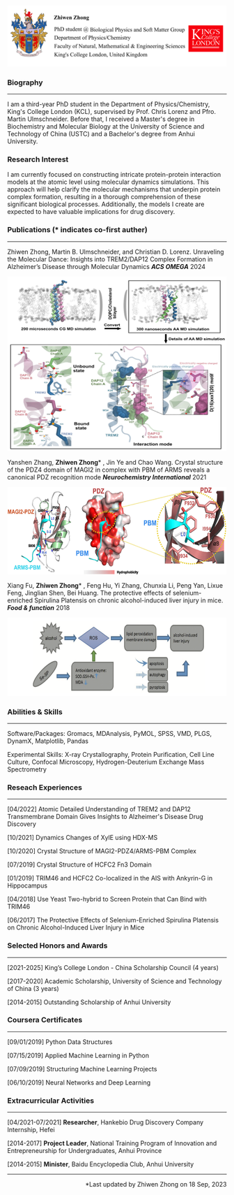
![](zhiwen_github.jpg)

### **Biography** 
------------
I am a third-year PhD student in the Department of Physics/Chemistry, King's College London (KCL), supervised by Prof. Chris Lorenz and Pfro. Martin Ulmschneider. Before that, I received a Master's degree in Biochemistry and Molecular Biology at the University of Science and Technology of China (USTC) and a Bachelor's degree from Anhui University.

### **Research Interest** 

I am currently focused on constructing intricate protein-protein interaction models at the atomic level using molecular dynamics simulations. This approach will help clarify the molecular mechanisms that underpin protein complex formation, resulting in a thorough comprehension of these significant biological processes. Additionally, the models I create are expected to have valuable implications for drug discovery.

### **Publications** (* indicates co-first auther)
------------

Zhiwen Zhong, Martin B. Ulmschneider, and Christian D. Lorenz. Unraveling the Molecular Dance: Insights into TREM2/DAP12 Complex Formation in Alzheimer’s Disease through Molecular Dynamics ***ACS OMEGA*** 2024

<div align=center><img width="600" height="400" alt="zhongzhiwen" src="project_03.jpg"/></div>

Yanshen Zhang, **Zhiwen Zhong*** , Jin Ye and Chao Wang. Crystal structure of the PDZ4 domain of MAGI2 in complex with PBM of ARMS reveals a canonical PDZ recognition mode ***Neurochemistry International*** 2021

<div align=center><img width="600" height="200" alt="zhongzhiwen" src="article2.jpg"/></div>

Xiang Fu, **Zhiwen Zhong*** , Feng Hu, Yi Zhang, Chunxia Li, Peng Yan, Lixue Feng, Jinglian Shen, Bei Huang. The protective effects of selenium-enriched Spirulina Platensis on chronic alcohol-induced liver injury in mice. ***Food & function*** 2018

<div align=center><img width="600" height="180" alt="zhongzhiwen" src="article1.png"/></div>


### **Abilities & Skills** 
------------
Software/Packages: Gromacs, MDAnalysis, PyMOL, SPSS, VMD, PLGS, DynamX, Matplotlib, Pandas 

Experimental Skills: X-ray Crystallography, Protein Purification, Cell Line Culture, Confocal Microscopy, Hydrogen-Deuterium Exchange Mass Spectrometry

### **Reseach Experiences** 
------------
[04/2022] Atomic Detailed Understanding of TREM2 and DAP12 Transmembrane Domain Gives Insights to Alzheimer's Disease Drug Discovery

[10/2021] Dynamics Changes of XylE using HDX-MS

[10/2020] Crystal Structure of MAGI2-PDZ4/ARMS-PBM Complex

[07/2019] Crystal Structure of HCFC2 Fn3 Domain

[01/2019] TRIM46 and HCFC2 Co-localized in the AIS with Ankyrin-G in Hippocampus

[04/2018] Use Yeast Two-hybrid to Screen Protein that Can Bind with TRIM46

[06/2017] The Protective Effects of Selenium-Enriched Spirulina Platensis on Chronic Alcohol-Induced Liver Injury in Mice

### **Selected Honors and Awards**
------------

[2021-2025] King’s College London - China Scholarship Council (4 years)

[2017-2020] Academic Scholarship, University of Science and Technology of China (3 years)

[2014-2015] Outstanding Scholarship of Anhui University

### **Coursera Certificates**
------------
[09/01/2019] Python Data Structures

[07/15/2019] Applied Machine Learning in Python

[07/09/2019] Structuring Machine Learning Projects

[06/10/2019] Neural Networks and Deep Learning


### **Extracurricular Activities**
------------
[04/2021-07/2021] **Researcher**, Hankebio Drug Discovery Company Internship, Hefei

[2014-2017] **Project Leader**, National Training Program of Innovation and Entrepreneurship for Undergraduates, Anhui Province

[2014-2015] **Minister**, Baidu Encyclopedia Club, Anhui University

------------

<p align="right">*Last updated by Zhiwen Zhong on 18 Sep, 2023</p>

